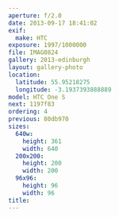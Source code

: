 ```yaml
---
aperture: f/2.0
date: 2013-09-17 18:41:02
exif:
  make: HTC
exposure: 1997/1000000
file: IMAG0824
gallery: 2013-edinburgh
layout: gallery-photo
location:
  latitude: 55.95218275
  longitude: -3.1937393888889
model: HTC One S
next: 1197f83
ordering: 4
previous: 80db970
sizes:
  640w:
    height: 361
    width: 640
  200x200:
    height: 200
    width: 200
  96x96:
    height: 96
    width: 96
title: 
---
```

